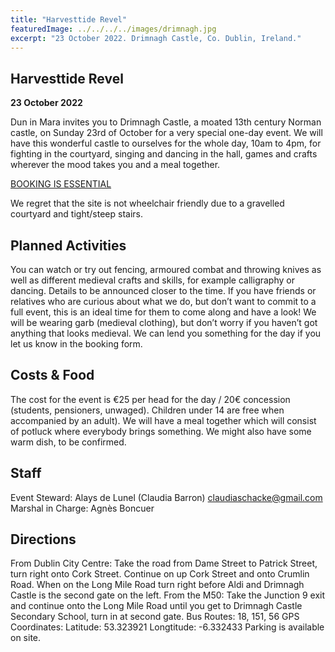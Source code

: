 ```yaml
---
title: "Harvesttide Revel"
featuredImage: ../../../../images/drimnagh.jpg
excerpt: "23 October 2022. Drimnagh Castle, Co. Dublin, Ireland."
---
```


## Harvesttide Revel

**23 October 2022**

Dun in Mara invites you to Drimnagh Castle, a moated 13th century Norman castle, on Sunday 23rd of October for a very special one-day event. We will have this wonderful castle to ourselves for the whole day, 10am to 4pm, for fighting in the courtyard, singing and dancing in the hall, games and crafts wherever the mood takes you and a meal together.

[BOOKING IS ESSENTIAL](https://fienta.com/harvesttide-revel)

We regret that the site is not wheelchair friendly due to a gravelled courtyard and tight/steep stairs.

## Planned Activities
You can watch or try out fencing, armoured combat and throwing knives as well as different medieval crafts and skills, for example calligraphy or dancing. Details to be announced closer to the time. If you have friends or relatives who are curious about what we do, but don’t want to commit to a full event, this is an ideal time for them to come along and have a look! We will be wearing garb (medieval clothing), but don’t worry if you haven’t got anything that looks medieval. We can lend you something for the day if you let us know in the booking form.

## Costs & Food
The cost for the event is €25 per head for the day / 20€ concession (students, pensioners, unwaged). Children under 14 are free when accompanied by an adult).
We will have a meal together which will consist of potluck where everybody brings something. We might also have some warm dish, to be confirmed.

## Staff
Event Steward: Alays de Lunel (Claudia Barron) claudiaschacke@gmail.com
Marshal in Charge: Agnès Boncuer

## Directions
From Dublin City Centre: Take the road from Dame Street to Patrick Street, turn right onto Cork Street. Continue on up Cork Street and onto Crumlin Road. When on the Long Mile Road turn right before Aldi and Drimnagh Castle is the second gate on the left.
From the M50: Take the Junction 9 exit and continue onto the Long Mile Road until you get to Drimnagh Castle Secondary School, turn in at second gate.
Bus Routes: 18, 151, 56
GPS Coordinates: Latitude: 53.323921 Longtitude﻿: -6.332433
Parking is available on site. 